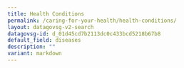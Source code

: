 ```yaml
---
title: Health Conditions
permalink: /caring-for-your-health/health-conditions/
layout: datagovsg-v2-search
datagovsg-id: d_01d45cd7b2113dc0c433bcd5218b67b8
default_field: diseases
description: ""
variant: markdown
---
```

